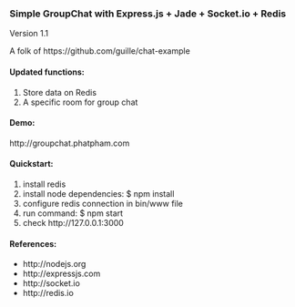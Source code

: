 <h3>Simple GroupChat with Express.js + Jade + Socket.io + Redis</h3>
<p>Version 1.1</p>
<p>A folk of https://github.com/guille/chat-example</p>

<h4>Updated functions:</h4>
<ol>
  <li>Store data on Redis</li>
  <li>A specific room for group chat</li>
</ol>

<h4>Demo:</h4>
<p>http://groupchat.phatpham.com</p>

<h4>Quickstart:</h4>
<ol>
  <li>install redis</li>
  <li>install node dependencies: $ npm install</li>
  <li>configure redis connection in bin/www file</li>
  <li>run command: $ npm start</li>
  <li>check http://127.0.0.1:3000</li>
</ol>

<h4>References:</h4>
<ul>
  <li>http://nodejs.org</li>
  <li>http://expressjs.com</li>
  <li>http://socket.io</li>
  <li>http://redis.io</li>
</ul>
